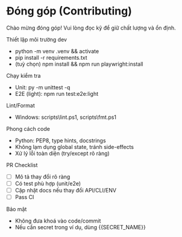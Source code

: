 # Đóng góp (Contributing)

Chào mừng đóng góp! Vui lòng đọc kỹ để giữ chất lượng và ổn định.

Thiết lập môi trường dev
- python -m venv .venv && activate
- pip install -r requirements.txt
- (tuỳ chọn) npm install && npm run playwright:install

Chạy kiểm tra
- Unit: py -m unittest -q
- E2E (light): npm run test:e2e:light

Lint/Format
- Windows: scripts\lint.ps1, scripts\fmt.ps1

Phong cách code
- Python: PEP8, type hints, docstrings
- Không lạm dụng global state, tránh side-effects
- Xử lý lỗi toàn diện (try/except rõ ràng)

PR Checklist
- [ ] Mô tả thay đổi rõ ràng
- [ ] Có test phù hợp (unit/e2e)
- [ ] Cập nhật docs nếu thay đổi API/CLI/ENV
- [ ] Pass CI

Bảo mật
- Không đưa khoá vào code/commit
- Nếu cần secret trong ví dụ, dùng {{SECRET_NAME}}
